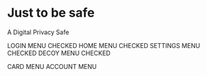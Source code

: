 # Just to be safe
 A Digital Privacy Safe
 
 LOGIN MENU CHECKED
 HOME MENU CHECKED
 SETTINGS MENU CHECKED
 DECOY MENU CHECKED
 
 CARD MENU
 ACCOUNT MENU
